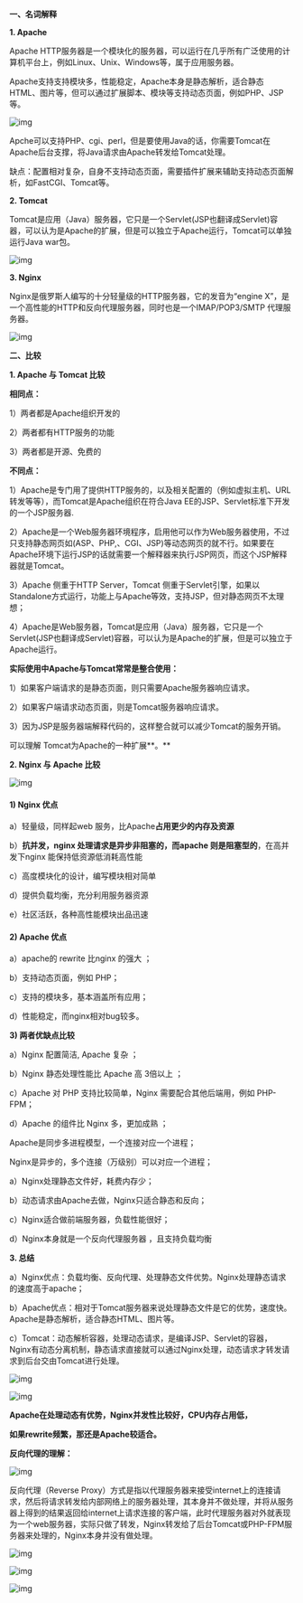 **一、名词解释**

**1.  Apache**

Apache HTTP服务器是一个模块化的服务器，可以运行在几乎所有广泛使用的计算机平台上，例如Linux、Unix、Windows等，属于应用服务器。

Apache支持支持模块多，性能稳定，Apache本身是静态解析，适合静态HTML、图片等，但可以通过扩展脚本、模块等支持动态页面，例如PHP、JSP等。

![img](https://tsyokoko-typora-images.oss-cn-shanghai.aliyuncs.com/img/apache-nginx-tomcat-qu-bie-09.jpeg)

Apche可以支持PHP、cgi、perl，但是要使用Java的话，你需要Tomcat在Apache后台支撑，将Java请求由Apache转发给Tomcat处理。

缺点：配置相对复杂，自身不支持动态页面，需要插件扩展来辅助支持动态页面解析，如FastCGI、Tomcat等。

 

**2. Tomcat**

Tomcat是应用（Java）服务器，它只是一个Servlet(JSP也翻译成Servlet)容器，可以认为是Apache的扩展，但是可以独立于Apache运行，Tomcat可以单独运行Java war包。

![img](https://tsyokoko-typora-images.oss-cn-shanghai.aliyuncs.com/img/apache-nginx-tomcat-qu-bie-02.jpeg)

 

**3. Nginx**

Nginx是俄罗斯人编写的十分轻量级的HTTP服务器，它的发音为“engine X”，是一个高性能的HTTP和反向代理服务器，同时也是一个IMAP/POP3/SMTP 代理服务器。

![img](https://tsyokoko-typora-images.oss-cn-shanghai.aliyuncs.com/img/apache-nginx-tomcat-qu-bie-03.jpeg)

 

**二、比较**

**1. Apache 与 Tomcat 比较**

**相同点：**

1）两者都是Apache组织开发的

2）两者都有HTTP服务的功能

3）两者都是开源、免费的

**不同点：**

1）Apache是专门用了提供HTTP服务的，以及相关配置的（例如虚拟主机、URL转发等等），而Tomcat是Apache组织在符合Java EE的JSP、Servlet标准下开发的一个JSP服务器. 

2）Apache是一个Web服务器环境程序，启用他可以作为Web服务器使用，不过只支持静态网页如(ASP、PHP,、CGI、JSP)等动态网页的就不行。如果要在Apache环境下运行JSP的话就需要一个解释器来执行JSP网页，而这个JSP解释器就是Tomcat。

3）Apache 侧重于HTTP Server，Tomcat 侧重于Servlet引擎，如果以Standalone方式运行，功能上与Apache等效，支持JSP，但对静态网页不太理想；

4）Apache是Web服务器，Tomcat是应用（Java）服务器，它只是一个Servlet(JSP也翻译成Servlet)容器，可以认为是Apache的扩展，但是可以独立于Apache运行。

 

**实际使用中Apache与Tomcat常常是整合使用：**

1）如果客户端请求的是静态页面，则只需要Apache服务器响应请求。

2）如果客户端请求动态页面，则是Tomcat服务器响应请求。

3）因为JSP是服务器端解释代码的，这样整合就可以减少Tomcat的服务开销。

可以理解 Tomcat为Apache的一种扩展**。**

 

**2. Nginx 与 Apache 比较**

![img](https://tsyokoko-typora-images.oss-cn-shanghai.aliyuncs.com/img/apache-nginx-tomcat-qu-bie-01.jpeg)

#### 1) **Nginx** 优点 

a）轻量级，同样起web 服务，比Apache**占用更少的内存及资源** 

b）**抗并发，nginx 处理请求是异步非阻塞的，而apache 则是阻塞型的**，在高并发下nginx 能保持低资源低消耗高性能 

c）高度模块化的设计，编写模块相对简单 

d）提供负载均衡，充分利用服务器资源

e）社区活跃，各种高性能模块出品迅速

 

#### 2) **Apache** 优点 

a）apache的 rewrite 比nginx 的强大 ；

b）支持动态页面，例如 PHP；

c）支持的模块多，基本涵盖所有应用；

d）性能稳定，而nginx相对bug较多。

 

**3) 两者优缺点比较**

a）Nginx 配置简洁, Apache 复杂 ；

b）Nginx 静态处理性能比 Apache 高 3倍以上 ；

c）Apache 对 PHP 支持比较简单，Nginx 需要配合其他后端用，例如 PHP-FPM；

d）Apache 的组件比 Nginx 多，更加成熟 ；

 

Apache是同步多进程模型，一个连接对应一个进程；

Nginx是异步的，多个连接（万级别）可以对应一个进程；

a）Nginx处理静态文件好，耗费内存少；

b）动态请求由Apache去做，Nginx只适合静态和反向；

c）Nginx适合做前端服务器，负载性能很好；

d）Nginx本身就是一个反向代理服务器 ，且支持负载均衡

 

**3. 总结**

a）Nginx优点：负载均衡、反向代理、处理静态文件优势。Nginx处理静态请求的速度高于apache；

b）Apache优点：相对于Tomcat服务器来说处理静态文件是它的优势，速度快。Apache是静态解析，适合静态HTML、图片等。

c）Tomcat：动态解析容器，处理动态请求，是编译JSP、Servlet的容器，Nginx有动态分离机制，静态请求直接就可以通过Nginx处理，动态请求才转发请求到后台交由Tomcat进行处理。

![img](https://tsyokoko-typora-images.oss-cn-shanghai.aliyuncs.com/img/apache-nginx-tomcat-qu-bie-04.jpeg)

![img](https://tsyokoko-typora-images.oss-cn-shanghai.aliyuncs.com/img/apache-nginx-tomcat-qu-bie-05.jpeg)

 

**Apache在处理动态有优势，Nginx并发性比较好，CPU内存占用低，**

**如果rewrite频繁，那还是Apache较适合。**

 

**反向代理的理解：**

![img](https://blog.mimvp.com/wp-content/uploads/2018/10/zheng-xiang-dai-li-fan-xiang-dai-li-tou-ming-dai-li-de-tu-wen-xiang-jie-00-564x700.png)

反向代理（Reverse Proxy）方式是指以代理服务器来接受internet上的连接请求，然后将请求转发给内部网络上的服务器处理，其本身并不做处理，并将从服务器上得到的结果返回给internet上请求连接的客户端，此时代理服务器对外就表现为一个web服务器，实际只做了转发，Nginx转发给了后台Tomcat或PHP-FPM服务器来处理的，Nginx本身并没有做处理。

![img](https://tsyokoko-typora-images.oss-cn-shanghai.aliyuncs.com/img/apache-nginx-tomcat-qu-bie-06.jpeg)

![img](https://tsyokoko-typora-images.oss-cn-shanghai.aliyuncs.com/img/apache-nginx-tomcat-qu-bie-07.jpeg)

![img](https://tsyokoko-typora-images.oss-cn-shanghai.aliyuncs.com/img/apache-nginx-tomcat-qu-bie-08.jpeg)